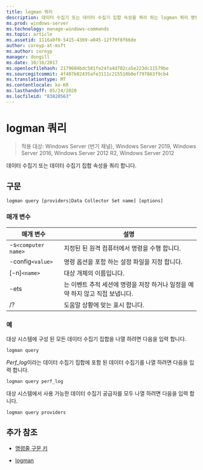 ```yaml
---
title: logman 쿼리
description: 데이터 수집기 또는 데이터 수집기 집합 속성을 쿼리 하는 logman 쿼리 명령에 대 한 참조 항목입니다.
ms.prod: windows-server
ms.technology: manage-windows-commands
ms.topic: article
ms.assetid: 1116a0f0-5415-4369-a045-12f79f8f66de
author: coreyp-at-msft
ms.author: coreyp
manager: dongill
ms.date: 10/16/2017
ms.openlocfilehash: 2179604bdc581fe24fa4d702ca5e223dc11579be
ms.sourcegitcommit: 4f407b82435afe3111c215510b0ef797863f9cb4
ms.translationtype: MT
ms.contentlocale: ko-KR
ms.lasthandoff: 05/24/2020
ms.locfileid: "83820563"
---
```

# <a name="logman-query"></a>logman 쿼리

> 적용 대상: Windows Server (반기 채널), Windows Server 2019, Windows Server 2016, Windows Server 2012 R2, Windows Server 2012

데이터 수집기 또는 데이터 수집기 집합 속성을 쿼리 합니다.

## <a name="syntax"></a>구문

```
logman query [providers|Data Collector Set name] [options]
```

### <a name="parameters"></a>매개 변수

| 매개 변수 | 설명 |
| --------- | ----------- |
| -s`<computer name>` | 지정된 된 원격 컴퓨터에서 명령을 수행 합니다. |
| -config`<value>` | 명령 옵션을 포함 하는 설정 파일을 지정 합니다. |
| [-n]`<name>` | 대상 개체의 이름입니다. |
| -ets | 는 이벤트 추적 세션에 명령을 저장 하거나 일정을 예약 하지 않고 직접 보냅니다. |
| /? | 도움말 상황에 맞는 표시 합니다. |

### <a name="examples"></a>예

대상 시스템에 구성 된 모든 데이터 수집기 집합을 나열 하려면 다음을 입력 합니다.

```
logman query
```

*Perf_log*이라는 데이터 수집기 집합에 포함 된 데이터 수집기를 나열 하려면 다음을 입력 합니다.

```
logman query perf_log
```

대상 시스템에서 사용 가능한 데이터 수집기 공급자를 모두 나열 하려면 다음을 입력 합니다.

```
logman query providers
```

## <a name="additional-references"></a>추가 참조

- [명령줄 구문 키](command-line-syntax-key.md)

- [logman](logman.md)
